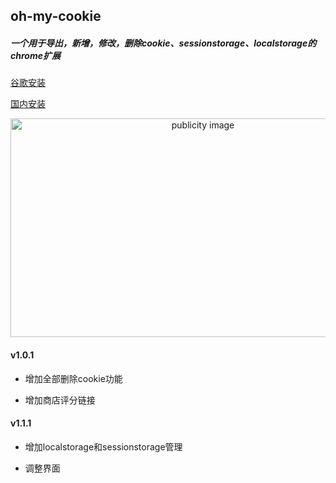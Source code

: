 ## oh-my-cookie
##### 一个用于导出，新增，修改，删除cookie、sessionstorage、localstorage的chrome扩展

[谷歌安装](https://chrome.google.com/webstore/detail/ohmycookie/edkfjjgklckogiepbhmmdlaohebiaigm?hl=zh-CN) 

[国内安装](https://www.chromefor.com/ohmycookie_v1-1-1/)
<div style='text-align:center;'><img width='600px' height='350px;' src='https://raw.githubusercontent.com/llqi/oh-my-cookie/master/publicity.png' alt='publicity image'/></div>

#### v1.0.1
 - 增加全部删除cookie功能 

 - 增加商店评分链接

#### v1.1.1
 - 增加localstorage和sessionstorage管理

 - 调整界面